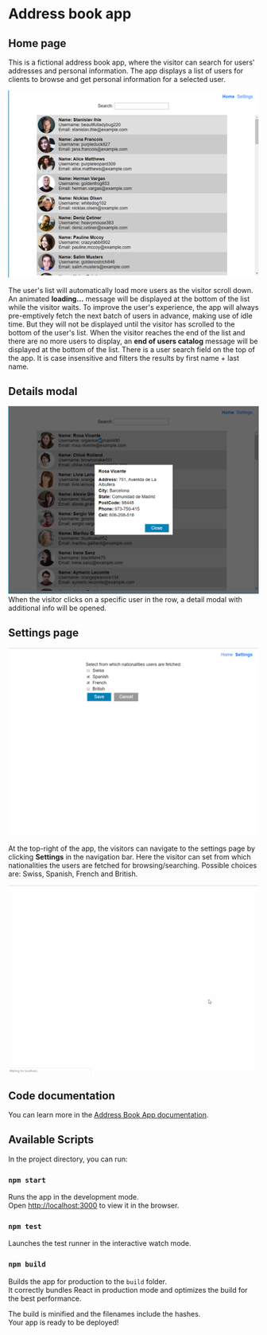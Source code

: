 # Address book app

## Home page
This is a fictional address book app, where the visitor can search for users' addresses and personal information. The app displays a list of users for clients to browse and get personal information for a selected user.

![Main page](docs/images/home-page.png "Main page")

The user&#39;s list will automatically load more users as the visitor scroll down. An animated **loading...** message will be displayed at the bottom of the list while the visitor waits.
To improve the user&#39;s experience, the app will always pre-emptively fetch the next batch of users in advance, making use of idle time. But they will not be displayed until the visitor has scrolled to the bottom of the user&#39;s list.
When the visitor reaches the end of the list and there are no more users to display, an **end of users catalog** message will be displayed at the bottom of the list.
There is a user search field on the top of the app. It is case insensitive and filters the results by first name + last name.

## Details modal
![Details modal](docs/images/home-page-modal.png "Details modal")
When the visitor clicks on a specific user in the row, a detail modal with additional info will be opened.

## Settings page
![Settings page](docs/images/settings.png "Settings page")

At the top-right of the app, the visitors can navigate to the settings page by clicking **Settings** in the navigation bar.
Here the visitor can set from which nationalities the users are fetched for browsing/searching. Possible choices are: Swiss, Spanish, French and British.

![App animation](docs/images/address-book-app.gif "App animation")

## Code documentation

You can learn more in the [Address Book App documentation](docs/index.html).

## Available Scripts

In the project directory, you can run:

### `npm start`

Runs the app in the development mode.<br />
Open [http://localhost:3000](http://localhost:3000) to view it in the browser.

### `npm test`

Launches the test runner in the interactive watch mode.<br />

### `npm build`

Builds the app for production to the `build` folder.<br />
It correctly bundles React in production mode and optimizes the build for the best performance.

The build is minified and the filenames include the hashes.<br />
Your app is ready to be deployed!
